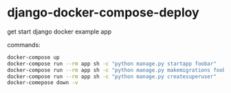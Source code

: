 # django-docker-compose-deploy
get start django docker example app

commands:
```bash
docker-compose up
docker-compose run --rm app sh -c "python manage.py startapp foobar"
docker-compose run --rm app sh -c "python manage.py makemigrations foobar"
docker-compose run --rm app sh -c "python manage.py createsuperuser"
docker-comepose down -v
```
